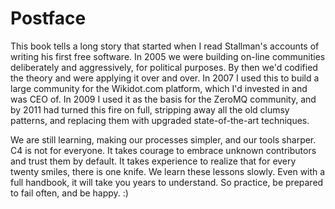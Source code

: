 # Postface

This book tells a long story that started when I read Stallman's accounts of writing his first free software. In 2005 we were building on-line communities deliberately and aggressively, for political purposes. By then we'd codified the theory and were applying it over and over. In 2007 I used this to build a large community for the Wikidot.com platform, which I'd invested in and was CEO of. In 2009 I used it as the basis for the ZeroMQ community, and by 2011 had turned this fire on full, stripping away all the old clumsy patterns, and replacing them with upgraded state-of-the-art techniques.

We are still learning, making our processes simpler, and our tools sharper. C4 is not for everyone. It takes courage to embrace unknown contributors and trust them by default. It takes experience to realize that for every twenty smiles, there is one knife. We learn these lessons slowly. Even with a full handbook, it will take you years to understand. So practice, be prepared to fail often, and be happy. :)

